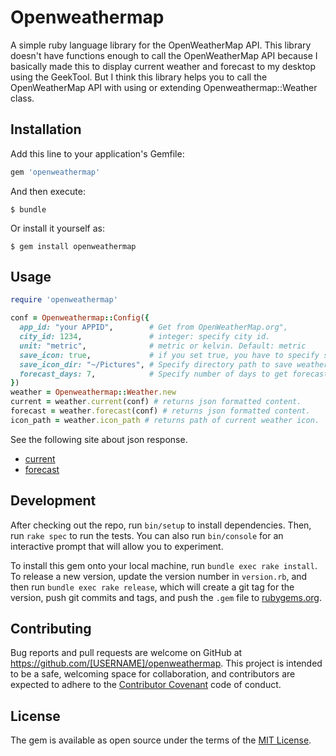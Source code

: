 # Openweathermap

A simple ruby language library for the OpenWeatherMap API.
This library doesn't have functions enough to call the OpenWeatherMap API because I basically made this to display current weather and forecast to my desktop using the GeekTool.
But I think this library helps you to call the OpenWeatherMap API with using or extending Openweathermap::Weather class.

## Installation

Add this line to your application's Gemfile:

```ruby
gem 'openweathermap'
```

And then execute:

    $ bundle

Or install it yourself as:

    $ gem install openweathermap

## Usage

```ruby
require 'openweathermap'

conf = Openweathermap::Config({
  app_id: "your APPID",        # Get from OpenWeatherMap.org",
  city_id: 1234,               # integer: specify city id.
  unit: "metric",              # metric or kelvin. Default: metric
  save_icon: true,             # if you set true, you have to specify save_icon_dir. Default: true
  save_icon_dir: "~/Pictures", # Specify directory path to save weather icon. Default: /tmp
  forecast_days: 7,            # Specify number of days to get forecast. Default: 7
})
weather = Openweathermap::Weather.new
current = weather.current(conf) # returns json formatted content.
forecast = weather.forecast(conf) # returns json formatted content.
icon_path = weather.icon_path # returns path of current weather icon.
```

See the following site about json response.

* [current](http://openweathermap.org/current#current_JSON)
* [forecast](http://openweathermap.org/forecast16#JSON)

## Development

After checking out the repo, run `bin/setup` to install dependencies. Then, run `rake spec` to run the tests. You can also run `bin/console` for an interactive prompt that will allow you to experiment.

To install this gem onto your local machine, run `bundle exec rake install`. To release a new version, update the version number in `version.rb`, and then run `bundle exec rake release`, which will create a git tag for the version, push git commits and tags, and push the `.gem` file to [rubygems.org](https://rubygems.org).

## Contributing

Bug reports and pull requests are welcome on GitHub at https://github.com/[USERNAME]/openweathermap. This project is intended to be a safe, welcoming space for collaboration, and contributors are expected to adhere to the [Contributor Covenant](http://contributor-covenant.org) code of conduct.


## License

The gem is available as open source under the terms of the [MIT License](http://opensource.org/licenses/MIT).
